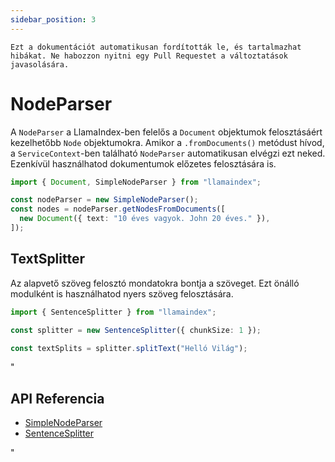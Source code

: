 ```yaml
---
sidebar_position: 3
---
```


`Ezt a dokumentációt automatikusan fordították le, és tartalmazhat hibákat. Ne habozzon nyitni egy Pull Requestet a változtatások javasolására.`

# NodeParser

A `NodeParser` a LlamaIndex-ben felelős a `Document` objektumok felosztásáért kezelhetőbb `Node` objektumokra. Amikor a `.fromDocuments()` metódust hívod, a `ServiceContext`-ben található `NodeParser` automatikusan elvégzi ezt neked. Ezenkívül használhatod dokumentumok előzetes felosztására is.

```typescript
import { Document, SimpleNodeParser } from "llamaindex";

const nodeParser = new SimpleNodeParser();
const nodes = nodeParser.getNodesFromDocuments([
  new Document({ text: "10 éves vagyok. John 20 éves." }),
]);
```

## TextSplitter

Az alapvető szöveg felosztó mondatokra bontja a szöveget. Ezt önálló modulként is használhatod nyers szöveg felosztására.

```typescript
import { SentenceSplitter } from "llamaindex";

const splitter = new SentenceSplitter({ chunkSize: 1 });

const textSplits = splitter.splitText("Helló Világ");
```

"

## API Referencia

- [SimpleNodeParser](../../api/classes/SimpleNodeParser.md)
- [SentenceSplitter](../../api/classes/SentenceSplitter.md)

"
